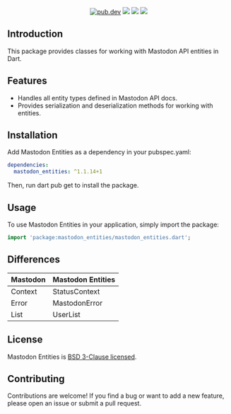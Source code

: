 <p align="center">
  <a href="https://pub.dartlang.org/packages/mastodon_entities"><img src="https://img.shields.io/pub/v/mastodon_entities.svg" alt="pub.dev"></a>
  <a href="https://github.com/MahanRahmati/"><img src="https://img.shields.io/badge/Maintainer-MahanRahmati-informational"></a>
  <a href="https://github.com/MahanRahmati/mastodon-entities/actions/workflows/pana_analysis.yml"><img src="https://github.com/MahanRahmati/mastodon-entities/actions/workflows/pana_analysis.yml/badge.svg"></a>
  <img src="https://img.shields.io/github/license/MahanRahmati/mastodon-entities">
</p>

## Introduction

This package provides classes for working with Mastodon API entities in Dart.

## Features

- Handles all entity types defined in Mastodon API docs.
- Provides serialization and deserialization methods for working with entities.

## Installation

Add Mastodon Entities as a dependency in your pubspec.yaml:

```yaml
dependencies:
  mastodon_entities: ^1.1.14+1
```

Then, run dart pub get to install the package.

## Usage

To use Mastodon Entities in your application, simply import the package:

```dart
import 'package:mastodon_entities/mastodon_entities.dart';
```

## Differences

| Mastodon | Mastodon Entities |
| -------- | ----------------- |
| Context  | StatusContext     |
| Error    | MastodonError     |
| List     | UserList          |

## License

Mastodon Entities is [BSD 3-Clause licensed](./LICENSE).

## Contributing

Contributions are welcome! If you find a bug or want to add a new feature, please open an issue or submit a pull request.
